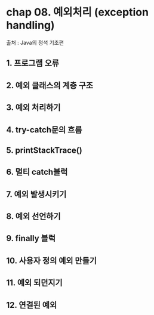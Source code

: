 # chap 08. 예외처리 (exception handling)

출처 : Java의 정석 기초편

## 1. 프로그램 오류



## 2. 예외 클래스의 계층 구조



## 3. 예외 처리하기



## 4. try-catch문의 흐름



## 5. printStackTrace()



## 6. 멀티 catch블럭



## 7. 예외 발생시키기



## 8. 예외 선언하기



## 9. finally 블럭



## 10. 사용자 정의 예외 만들기



## 11. 예외 되던지기



## 12. 연결된 예외





